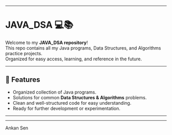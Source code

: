
-------------------------------------------------------------------------------------------
# JAVA_DSA 💻📚

Welcome to my **JAVA_DSA repository**!  
This repo contains all my Java programs, Data Structures, and Algorithms practice projects.  
Organized for easy access, learning, and reference in the future.  

---

## 🚀 Features

- Organized collection of Java programs.
- Solutions for common **Data Structures & Algorithms** problems.
- Clean and well-structured code for easy understanding.
- Ready for further development or experimentation.

---

-------------------------------------------------------------------------------------------

Ankan Sen 
